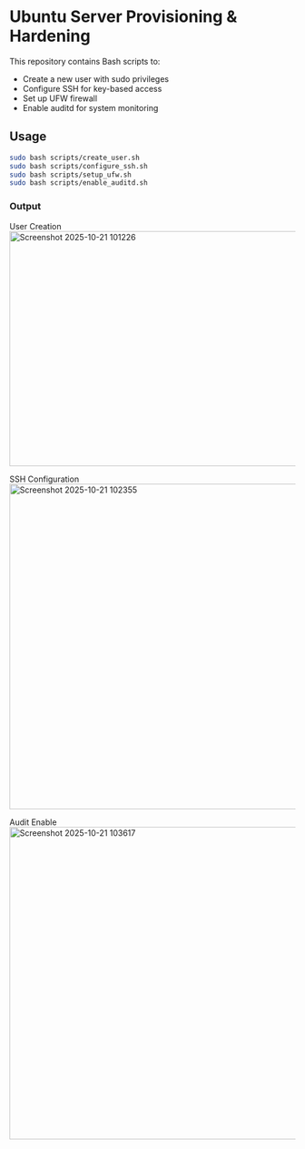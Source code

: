 # Ubuntu Server Provisioning & Hardening

This repository contains Bash scripts to:
- Create a new user with sudo privileges
- Configure SSH for key-based access
- Set up UFW firewall
- Enable auditd for system monitoring

## Usage

```bash
sudo bash scripts/create_user.sh
sudo bash scripts/configure_ssh.sh
sudo bash scripts/setup_ufw.sh
sudo bash scripts/enable_auditd.sh

```
### Output
User Creation
<img width="684" height="413" alt="Screenshot 2025-10-21 101226" src="https://github.com/user-attachments/assets/2505c5e6-bd70-4c7a-a5d8-eb3a8ff330c1" />

SSH Configuration
<img width="913" height="572" alt="Screenshot 2025-10-21 102355" src="https://github.com/user-attachments/assets/8745dbe6-33c6-48ae-a785-f4c569b3bead" />

Audit Enable
<img width="926" height="549" alt="Screenshot 2025-10-21 103617" src="https://github.com/user-attachments/assets/91e28a19-d19d-4279-89f0-5782487a715c" />
